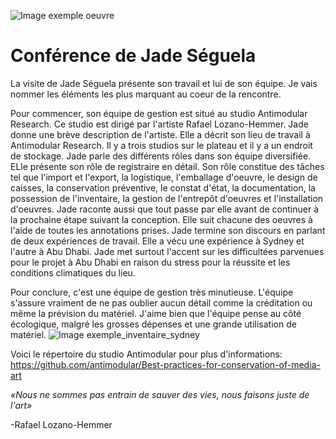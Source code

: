 ![Image exemple oeuvre](Medias/exemple_oeuvre.jpg)
# Conférence de Jade Séguela #
La visite de Jade Séguela présente son travail et lui de son équipe. Je vais nommer les éléments les plus marquant au coeur de la rencontre.

Pour commencer, son équipe de gestion est situé au studio Antimodular Research. Ce studio est dirigé par l'artiste Rafael Lozano-Hemmer. Jade donne une brève description de l'artiste. Elle a décrit son lieu de travail à Antimodular Research. Il y a trois studios sur le plateau et il y a un endroit de stockage. Jade parle des différents rôles dans son équipe diversifiée. ELle présente son rôle de registraire en détail. Son rôle constitue des tâches tel que l'import et l'export, la logistique, l'emballage d'oeuvre, le design de caisses, la conservation préventive, le constat d'état, la documentation, la possession de l'inventaire, la gestion de l'entrepôt d'oeuvres et l'installation d'oeuvres. Jade raconte aussi que tout passe par elle avant de continuer à la prochaine étape suivant la conception. Elle suit chacune des oeuvres à l'aide de toutes les annotations prises. Jade termine son discours en parlant de deux expériences de travail. Elle a vécu une expérience à Sydney et l'autre à Abu Dhabi. Jade met surtout l'accent sur les difficultées parvenues pour le projet à Abu Dhabi en raison du stress pour la réussite et les conditions climatiques du lieu.

Pour conclure, c'est une équipe de gestion très minutieuse. L'équipe s'assure vraiment de ne pas oublier aucun détail comme la créditation ou même la prévision du matériel. J'aime bien que l'équipe pense au côté écologique, malgré les grosses dépenses et une grande utilisation de matériel.
![Image exemple_inventaire_sydney](Medias/exemple_inventaire_sydney.jpg)

Voici le répertoire du studio Antimodular pour plus d'informations: https://github.com/antimodular/Best-practices-for-conservation-of-media-art

_«Nous ne sommes pas entrain de sauver des vies, nous faisons juste de l'art»_ 

-Rafael Lozano-Hemmer

